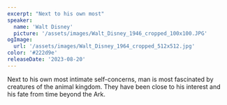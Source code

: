 ```yaml
---
excerpt: "Next to his own most"
speaker:
  name: 'Walt Disney'
  picture: '/assets/images/Walt_Disney_1946_cropped_100x100.JPG'
ogImage:
  url: '/assets/images/Walt_Disney_1964_cropped_512x512.jpg'
color: '#222d9e'
releaseDate: '2023-08-20'
---
```

Next to his own most intimate self-concerns, man is most fascinated by creatures of the animal kingdom. They have been close to his interest and his fate from time beyond the Ark.
